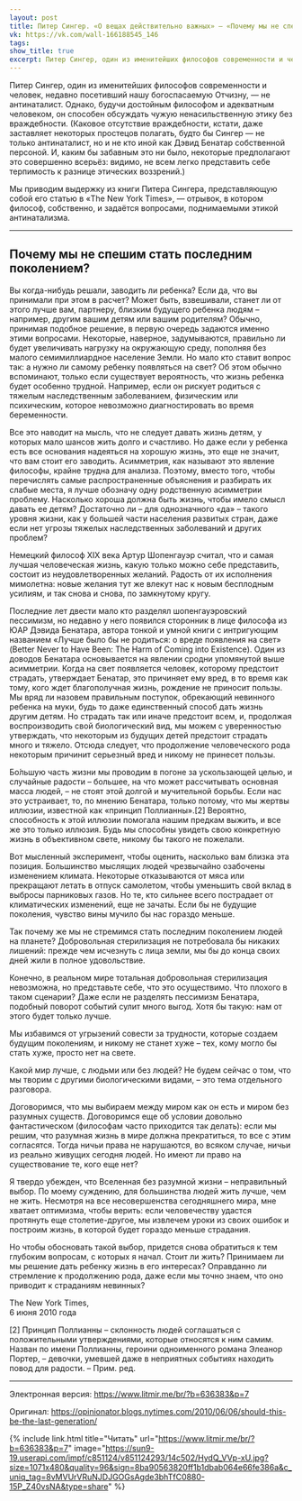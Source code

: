 ```yaml
---
layout: post
title: Питер Сингер. «О вещах действительно важных» — «Почему мы не спешим стать последним поколением?»
vk: https://vk.com/wall-166188545_146
tags: 
show_title: true
excerpt: Питер Сингер, один из именитейших философов современности и человек, недавно посетивший нашу богоспасаемую Отчизну, — не антинаталист. Однако, будучи достойным философом и адекватным человеком, он способен обсуждать чужую ненасильственную этику без враждебности.
---
```

Питер Сингер, один из именитейших философов современности и человек, недавно посетивший нашу богоспасаемую Отчизну, — не антинаталист. Однако, будучи достойным философом и адекватным человеком, он способен обсуждать чужую ненасильственную этику без враждебности. (Каковое отсутствие враждебности, кстати, даже заставляет некоторых простецов полагать, будто бы Сингер — не только антинаталист, но и не кто иной как Дэвид Бенатар собственной персоной. И, каким бы забавным это ни было, некоторые предполагают это совершенно всерьёз: видимо, не всем легко представить себе терпимость к разнице этических воззрений.) 

Мы приводим выдержку из книги Питера Сингера, представляющую собой его статью в «The New York Times», — отрывок, в котором философ, собственно, и задаётся вопросами, поднимаемыми этикой антинатализма.

---

## Почему мы не спешим стать последним поколением?

Вы когда-нибудь решали, заводить ли ребенка? Если да, что вы принимали при этом в расчет? Может быть, взвешивали, станет ли от этого лучше вам, партнеру, близким будущего ребенка людям – например, другим вашим детям или вашим родителям? Обычно, принимая подобное решение, в первую очередь задаются именно этими вопросами. Некоторые, наверное, задумываются, правильно ли будет увеличивать нагрузку на окружающую среду, пополняя без малого семимиллиардное население Земли. Но мало кто ставит вопрос так: а нужно ли самому ребенку появляться на свет? Об этом обычно вспоминают, только если существует вероятность, что жизнь ребенка будет особенно трудной. Например, если он рискует родиться с тяжелым наследственным заболеванием, физическим или психическим, которое невозможно диагностировать во время беременности.

Все это наводит на мысль, что не следует давать жизнь детям, у которых мало шансов жить долго и счастливо. Но даже если у ребенка есть все основания надеяться на хорошую жизнь, это еще не значит, что вам стоит его заводить. Асимметрия, как называют это явление философы, крайне трудна для анализа. Поэтому, вместо того, чтобы перечислять самые распространенные объяснения и разбирать их слабые места, я лучше обозначу одну родственную асимметрии проблему. Насколько хороша должна быть жизнь, чтобы имело смысл давать ее детям? Достаточно ли – для однозначного «да» – такого уровня жизни, как у большей части населения развитых стран, даже если нет угрозы тяжелых наследственных заболеваний и других проблем?

Немецкий философ XIX века Артур Шопенгауэр считал, что и самая лучшая человеческая жизнь, какую только можно себе представить, состоит из неудовлетворенных желаний. Радость от их исполнения мимолетна: новые желания тут же влекут нас к новым бесплодным усилиям, и так снова и снова, по замкнутому кругу.

Последние лет двести мало кто разделял шопенгауэровский пессимизм, но недавно у него появился сторонник в лице философа из ЮАР Дэвида Бенатара, автора тонкой и умной книги с интригующим названием «Лучше было бы не родиться: о вреде появления на свет» (Better Never to Have Been: The Harm of Coming into Existence). Один из доводов Бенатара основывается на явлении сродни упомянутой выше асимметрии. Когда на свет появляется человек, которому предстоит страдать, утверждает Бенатар, это причиняет ему вред, в то время как тому, кого ждет благополучная жизнь, рождение не приносит пользы. Мы вряд ли назовем правильным поступок, обрекающий невинного ребенка на муки, будь то даже единственный способ дать жизнь другим детям. Но страдать так или иначе предстоит всем, и, продолжая воспроизводить свой биологический вид, мы можем с уверенностью утверждать, что некоторым из будущих детей предстоит страдать много и тяжело. Отсюда следует, что продолжение человеческого рода некоторым причинит серьезный вред и никому не принесет пользы.

Бо́льшую часть жизни мы проводим в погоне за ускользающей целью, и случайные радости – большее, на что может рассчитывать основная масса людей, – не стоят этой долгой и мучительной борьбы. Если нас это устраивает, то, по мнению Бенатара, только потому, что мы жертвы иллюзии, известной как «принцип Поллианны».\[2\] Вероятно, способность к этой иллюзии помогала нашим предкам выжить, и все же это только иллюзия. Будь мы способны увидеть свою конкретную жизнь в объективном свете, никому бы такого не пожелали.

Вот мысленный эксперимент, чтобы оценить, насколько вам близка эта позиция. Большинство мыслящих людей чрезвычайно озабочены изменением климата. Некоторые отказываются от мяса или прекращают летать в отпуск самолетом, чтобы уменьшить свой вклад в выбросы парниковых газов. Но те, кто сильнее всего пострадает от климатических изменений, еще не зачаты. Если бы не будущие поколения, чувство вины мучило бы нас гораздо меньше.

Так почему же мы не стремимся стать последним поколением людей на планете? Добровольная стерилизация не потребовала бы никаких лишений: прежде чем исчезнуть с лица земли, мы бы до конца своих дней жили в полное удовольствие.

Конечно, в реальном мире тотальная добровольная стерилизация невозможна, но представьте себе, что это осуществимо. Что плохого в таком сценарии? Даже если не разделять пессимизм Бенатара, подобный поворот событий сулит много выгод. Хотя бы такую: нам от этого будет только лучше.

Мы избавимся от угрызений совести за трудности, которые создаем будущим поколениям, и никому не станет хуже – тех, кому могло бы стать хуже, просто нет на свете.

Какой мир лучше, с людьми или без людей? Не будем сейчас о том, что мы творим с другими биологическими видами, – это тема отдельного разговора.

Договоримся, что мы выбираем между миром как он есть и миром без разумных существ. Договоримся еще об условии довольно фантастическом (философам часто приходится так делать): если мы решим, что разумная жизнь в мире должна прекратиться, то все с этим согласятся. Тогда ничьи права не нарушаются, во всяком случае, ничьи из реально живущих сегодня людей. Но имеют ли право на существование те, кого еще нет?

Я твердо убежден, что Вселенная без разумной жизни – неправильный выбор. По моему суждению, для большинства людей жить лучше, чем не жить. Несмотря на все несовершенства сегодняшнего мира, мне хватает оптимизма, чтобы верить: если человечеству удастся протянуть еще столетие-другое, мы извлечем уроки из своих ошибок и построим жизнь, в которой будет гораздо меньше страдания.

Но чтобы обосновать такой выбор, придется снова обратиться к тем глубоким вопросам, с которых я начал. Стоит ли жить? Принимаем ли мы решение дать ребенку жизнь в его интересах? Оправданно ли стремление к продолжению рода, даже если мы точно знаем, что оно приводит к страданиям невинных?

The New York Times, <br>
6 июня 2010 года

\[2\] Принцип Поллианны – склонность людей соглашаться с положительными утверждениями, которые относятся к ним самим. Назван по имени Поллианны, героини одноименного романа Элеанор Портер, – девочки, умевшей даже в неприятных событиях находить повод для радости. – Прим. ред.

---

Электронная версия: <https://www.litmir.me/br/?b=636383&p=7>

Оригинал: <https://opinionator.blogs.nytimes.com/2010/06/06/should-this-be-the-last-generation/>

{% include link.html title="Читать" url="https://www.litmir.me/br/?b=636383&p=7" image="https://sun9-19.userapi.com/impf/c851124/v851124293/14c502/HydQ_VVp-xU.jpg?size=1071x480&quality=96&sign=8ba90563820ff1b1dbab064e66fe386a&c_uniq_tag=8vMVUrVRuNJDJGOGsAgde3bhTfC0880-15P_Z40vsNA&type=share" %}
